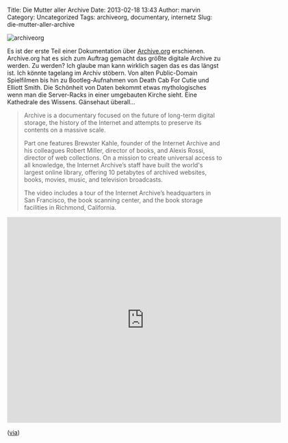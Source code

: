 Title: Die Mutter aller Archive
Date: 2013-02-18 13:43
Author: marvin
Category: Uncategorized
Tags: archiveorg, documentary, internetz
Slug: die-mutter-aller-archive

![archiveorg]({static}/images/archiveorg.jpg)

Es ist der erste Teil einer Dokumentation über
[Archive.org](http://archive.org) erschienen. Archive.org hat es sich
zum Auftrag gemacht das größte digitale Archive zu werden. Zu werden?
Ich glaube man kann wirklich sagen das es das längst ist. Ich könnte
tagelang im Archiv stöbern. Von alten Public-Domain Spielfilmen bis hin
zu Bootleg-Aufnahmen von Death Cab For Cutie und Elliott Smith. Die
Schönheit von Daten bekommt etwas mythologisches wenn man die
Server-Racks in einer umgebauten Kirche sieht. Eine Kathedrale des
Wissens. Gänsehaut überall...

> Archive is a documentary focused on the future of long-term digital
> storage, the history of the Internet and attempts to preserve its
> contents on a massive scale.
>
> Part one features Brewster Kahle, founder of the Internet Archive and
> his colleagues Robert Miller, director of books, and Alexis Rossi,
> director of web collections. On a mission to create universal access
> to all knowledge, the Internet Archive’s staff have built the world's
> largest online library, offering 10 petabytes of archived websites,
> books, movies, music, and television broadcasts.
>
> The video includes a tour of the Internet Archive’s headquarters in
> San Francisco, the book scanning center, and the book storage
> facilities in Richmond, California.

<iframe src="http://archive.org/embed/archive_documentary_internet_archive_sequence" width="640" height="480" frameborder="0" webkitallowfullscreen="true" mozallowfullscreen="true" allowfullscreen></iframe>

([via](http://www.crackajack.de/2013/02/15/the-internet-archive-documentary/))

